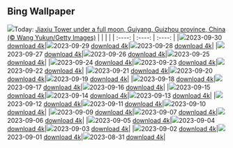## Bing Wallpaper
![](./wallpaper/2023-09-30.jpg)Today: [Jiaxiu Tower under a full moon, Guiyang, Guizhou province, China (© Wang Yukun/Getty Images)](./wallpaper/2023-09-30.jpg)
|      |      |      |
| :----: | :----: | :----: |
|![](./wallpaper/2023-09-30_sm.jpg)2023-09-30 [download 4k](./wallpaper/2023-09-30.jpg)|![](./wallpaper/2023-09-29_sm.jpg)2023-09-29 [download 4k](./wallpaper/2023-09-29.jpg)|![](./wallpaper/2023-09-28_sm.jpg)2023-09-28 [download 4k](./wallpaper/2023-09-28.jpg)|
|![](./wallpaper/2023-09-27_sm.jpg)2023-09-27 [download 4k](./wallpaper/2023-09-27.jpg)|![](./wallpaper/2023-09-26_sm.jpg)2023-09-26 [download 4k](./wallpaper/2023-09-26.jpg)|![](./wallpaper/2023-09-25_sm.jpg)2023-09-25 [download 4k](./wallpaper/2023-09-25.jpg)|
|![](./wallpaper/2023-09-24_sm.jpg)2023-09-24 [download 4k](./wallpaper/2023-09-24.jpg)|![](./wallpaper/2023-09-23_sm.jpg)2023-09-23 [download 4k](./wallpaper/2023-09-23.jpg)|![](./wallpaper/2023-09-22_sm.jpg)2023-09-22 [download 4k](./wallpaper/2023-09-22.jpg)|
|![](./wallpaper/2023-09-21_sm.jpg)2023-09-21 [download 4k](./wallpaper/2023-09-21.jpg)|![](./wallpaper/2023-09-20_sm.jpg)2023-09-20 [download 4k](./wallpaper/2023-09-20.jpg)|![](./wallpaper/2023-09-19_sm.jpg)2023-09-19 [download 4k](./wallpaper/2023-09-19.jpg)|
|![](./wallpaper/2023-09-18_sm.jpg)2023-09-18 [download 4k](./wallpaper/2023-09-18.jpg)|![](./wallpaper/2023-09-17_sm.jpg)2023-09-17 [download 4k](./wallpaper/2023-09-17.jpg)|![](./wallpaper/2023-09-16_sm.jpg)2023-09-16 [download 4k](./wallpaper/2023-09-16.jpg)|
|![](./wallpaper/2023-09-15_sm.jpg)2023-09-15 [download 4k](./wallpaper/2023-09-15.jpg)|![](./wallpaper/2023-09-14_sm.jpg)2023-09-14 [download 4k](./wallpaper/2023-09-14.jpg)|![](./wallpaper/2023-09-13_sm.jpg)2023-09-13 [download 4k](./wallpaper/2023-09-13.jpg)|
|![](./wallpaper/2023-09-12_sm.jpg)2023-09-12 [download 4k](./wallpaper/2023-09-12.jpg)|![](./wallpaper/2023-09-11_sm.jpg)2023-09-11 [download 4k](./wallpaper/2023-09-11.jpg)|![](./wallpaper/2023-09-10_sm.jpg)2023-09-10 [download 4k](./wallpaper/2023-09-10.jpg)|
|![](./wallpaper/2023-09-09_sm.jpg)2023-09-09 [download 4k](./wallpaper/2023-09-09.jpg)|![](./wallpaper/2023-09-07_sm.jpg)2023-09-07 [download 4k](./wallpaper/2023-09-07.jpg)|![](./wallpaper/2023-09-06_sm.jpg)2023-09-06 [download 4k](./wallpaper/2023-09-06.jpg)|
|![](./wallpaper/2023-09-05_sm.jpg)2023-09-05 [download 4k](./wallpaper/2023-09-05.jpg)|![](./wallpaper/2023-09-04_sm.jpg)2023-09-04 [download 4k](./wallpaper/2023-09-04.jpg)|![](./wallpaper/2023-09-03_sm.jpg)2023-09-03 [download 4k](./wallpaper/2023-09-03.jpg)|
|![](./wallpaper/2023-09-02_sm.jpg)2023-09-02 [download 4k](./wallpaper/2023-09-02.jpg)|![](./wallpaper/2023-09-01_sm.jpg)2023-09-01 [download 4k](./wallpaper/2023-09-01.jpg)|![](./wallpaper/2023-08-31_sm.jpg)2023-08-31 [download 4k](./wallpaper/2023-08-31.jpg)|
